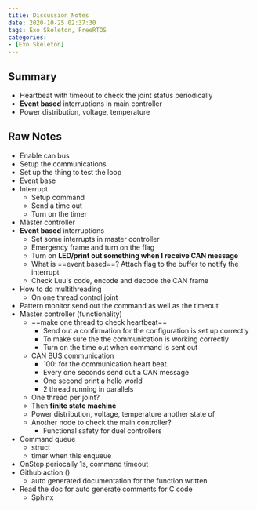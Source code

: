 ```yaml
---
title: Discussion Notes
date: 2020-10-25 02:37:30
tags: Exo Skeleton, FreeRTOS
categories:
- [Exo Skeleton]
---
```


## Summary

- Heartbeat with timeout to check the joint status periodically
- **Event based** interruptions in main controller
- Power distribution, voltage, temperature

## Raw Notes

- Enable can bus
- Setup the communications
- Set up the thing to test the loop
- Event base
- Interrupt
  - Setup command
  - Send a time out
  - Turn on the timer
- Master controller
- **Event based** interruptions
  - Set some interrupts in master controller
  - Emergency frame and turn on the flag
  - Turn on **LED/print out something when I receive CAN message**
  - What is ==event based==? Attach flag to the buffer to notify the interrupt
  - Check Luu's code, encode and decode the CAN frame
- How to do multithreading
  - On one thread control joint
- Pattern monitor send out the command as well as the timeout
- Master controller (functionality)
  - ==make one thread to check heartbeat==
    - Send out a confirmation for the configuration is set up correctly
    - To make sure the the communication is working correctly
    - Turn on the time out when command is sent out 
  - CAN BUS communication
    - 100: for the communication heart beat.
    - Every one seconds send out a CAN message
    - One second print a hello world
    - 2 thread running in parallels
  - One thread per joint? 
  - Then **finite state machine**
  - Power distribution, voltage, temperature another state of 
  - Another node to check the main controller?
    - Functional safety for duel controllers
- Command queue 
  - struct
  - timer when this enqueue
- OnStep periocally 1s,  command timeout 
- Github action ()
  - auto generated documentation for the function written
- Read the doc for auto generate comments for C code
  - Sphinx 



